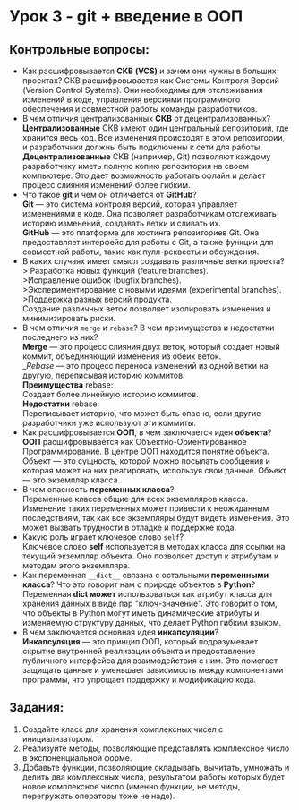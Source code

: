 # Урок 3 - git + введение в ООП
## Контрольные вопросы:
- Как расшифровывается __СКВ (VCS)__ и зачем они нужны 
в больших проектах?
СКВ расшифровывается как Системы Контроля Версий (Version Control Systems).
Они необходимы для отслеживания изменений в коде, управления версиями программного обеспечения и совместной работы команды разработчиков. 
- В чем отличия централизованных __СКВ__ от 
децентрализованных?
<br> __Централизованные__ СКВ имеют один центральный репозиторий, где хранится весь код. Все изменения происходят в этом репозитории, и разработчики должны быть подключены к сети для работы.
<br> __Децентрализованные__ СКВ (например, Git) позволяют каждому разработчику иметь полную копию репозитория на своем компьютере. Это дает возможность работать офлайн и делает процесс слияния изменений более гибким.
- Что такое __git__ и чем он отличается от __GitHub__?
<br> __Git__ — это система контроля версий, которая управляет изменениями в коде. Она позволяет разработчикам отслеживать историю изменений, создавать ветки и сливать их.
<br> __GitHub__ — это платформа для хостинга репозиториев Git. Она предоставляет интерфейс для работы с Git, а также функции для совместной работы, такие как пулл-реквесты и обсуждения.
- В каких случаях имеет смысл создавать различные 
ветки проекта?
<br>> Разработка новых функций (feature branches).
<br>>Исправление ошибок (bugfix branches).
<br>>Экспериментирование с новыми идеями (experimental branches).
<br>>Поддержка разных версий продукта.
<br>Cоздание различных веток позволяет изолировать изменения и минимизировать риски.
- В чем отличия `merge` и `rebase`? В чем 
преимущества и недостатки последнего из них?
<br> __Merge__ — это процесс слияния двух веток, который создает новый коммит, объединяющий изменения из обеих веток.
<br> __Rebase_ — это процесс переноса изменений из одной ветки на другую, переписывая историю коммитов.
<br> __Преимущества__ rebase:
<br> Создает более линейную историю коммитов.
<br> __Недостатки__ rebase:
<br>Переписывает историю, что может быть опасно, если другие разработчики уже используют эти коммиты.
- Как расшифровывается __ООП__, в чем заключается идея __объекта__?
<br> __ООП__ расшифровывается как Объектно-Ориентированное Программирование. В центре ООП находится понятие объекта. Объект — это сущность, которой можно посылать сообщения и которая может на них реагировать, используя свои данные. Объект — это экземпляр класса.
- В чем опасность __переменных класса__?
<br> Переменные класса общие для всех экземпляров класса. Изменение таких переменных может привести к неожиданным последствиям, так как все экземпляры будут видеть изменения. Это может вызвать трудности в отладке и поддержке кода.
- Какую роль играет ключевое слово `self`?
<br> Ключевое слово __self__ используется в методах класса для ссылки на текущий экземпляр объекта. Оно позволяет доступ к атрибутам и методам этого экземпляра.
- Как переменная `__dict__` связана с 
остальными __переменными класса__?
Что это говорит нам о природе объектов в __Python__?
<br> Переменная __dict может__ использоваться как атрибут класса для хранения данных в виде пар "ключ-значение". Это говорит о том, что объекты в Python могут иметь динамические атрибуты и изменяемую структуру данных, что делает Python гибким языком.
- В чем заключается основная идея __инкапсуляции__?
<br> __Инкапсуляция__ — это принцип ООП, который подразумевает скрытие внутренней реализации объекта и предоставление публичного интерфейса для взаимодействия с ним. Это помогает защищать данные и уменьшает зависимость между компонентами программы, что упрощает поддержку и модификацию кода.

## Задания:
1) Создайте класс для хранения комплексных чисел с инициализатором.
2) Реализуйте методы, позволяющие представлять комплексное число в 
экспоненциальной форме.
3) Добавьте функции, позволяющие складывать, вычитать, 
умножать и делить два комплексных числа, результатом работы 
которых будет новое комплексное число (именно функции, не методы, 
перегружать операторы тоже не надо).
